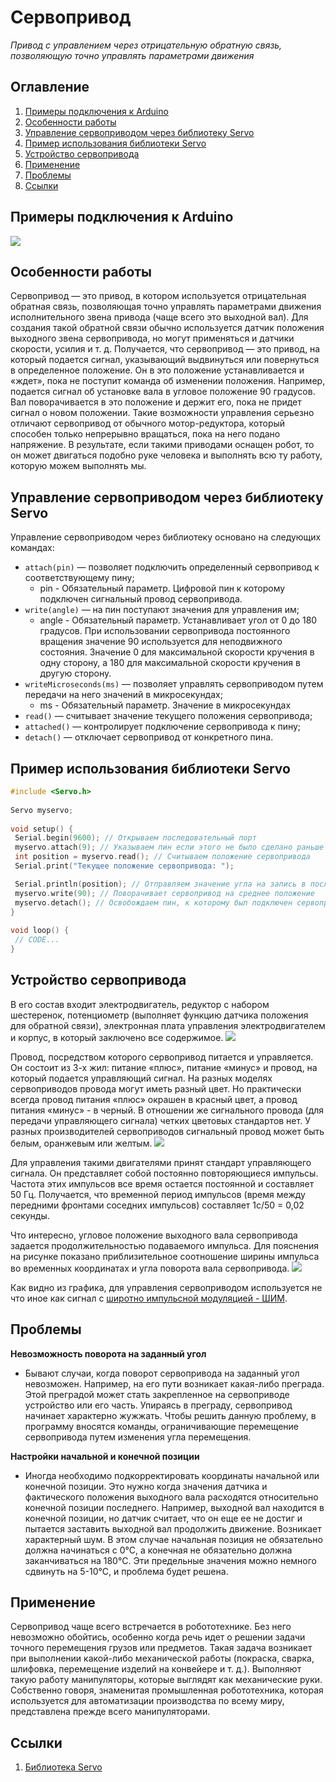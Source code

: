 # Сервопривод
*Привод с управлением через отрицательную обратную связь, позволяющую точно управлять параметрами движения*

## Оглавление
1. [Примеры подключения к Arduino](#connection-example)
1. [Особенности работы](#features)
2. [Управление сервоприводом через библиотеку Servo](#control)
3. [Пример использования библиотеки Servo](#example)
4. [Устройство сервопривода](#device)
5. [Применение](#application)
6. [Проблемы](#problems)
7. [Ссылки](#links)

<a name="connection-example"></a>
## Примеры подключения к Arduino

![](images/connection-servos.jpg) 

<a name="features"></a>
## Особенности работы
Сервопривод — это привод, в котором используется отрицательная обратная связь, позволяющая точно управлять параметрами движения исполнительного звена привода (чаще всего это выходной вал). Для создания такой обратной связи обычно используется датчик положения выходного звена сервопривода, но могут применяться и датчики скорости, усилия и т. д. Получается, что сервопривод — это привод, на который подается сигнал, указывающий выдвинуться или повернуться в определенное положение. Он в это положение устанавливается и «ждет», пока не поступит команда об изменении положения. Например, подается сигнал об установке вала в угловое положение 90 градусов. Вал поворачивается в это положение и держит его, пока не придет сигнал о новом положении. Такие возможности управления серьезно отличают сервопривод от обычного мотор-редуктора, который способен только непрерывно вращаться, пока на него подано напряжение. В результате, если такими приводами оснащен робот, то он может двигаться подобно руке человека и выполнять всю ту работу, которую можем выполнять мы.

<a name="control"></a>
## Управление сервоприводом через библиотеку Servo

Управление сервоприводом через библиотеку основано на следующих командах:
- ```attach(pin)``` — позволяет подключить определенный сервопривод к соответствующему пину;
  - pin - Обязательный параметр. Цифровой пин к которому подключен сигнальный провод сервопривода.
- ```write(angle)``` — на пин поступают значения для управления им;
  - angle - Обязательный параметр. Устанавливает угол от 0 до 180 градусов. При использовании сервопривода постоянного вращения значение 90 используется для неподвижного состояния. Значение 0 для максимальной скорости кручения в одну сторону, а 180 для максимальной скорости кручения в другую сторону.
- ```writeMicroseconds(ms)``` — позволяет управлять сервоприводом путем передачи на него значений в микросекундах; 
  - ms - Обязательный параметр. Значение в микросекундах
- ```read()``` — считывает значение текущего положения сервопривода;
- ```attached()``` — контролирует подключение сервопривода к пину;
- ```detach()``` — отключает сервопривод от конкретного пина.

<a name="features"></a>
## Пример использования библиотеки Servo

```c++
#include <Servo.h>
 
Servo myservo;
 
void setup() {
 Serial.begin(9600); // Открываем последовательный порт
 myservo.attach(9); // Указываем пин если этого не было сделано раньше
 int position = myservo.read(); // Считываем положение сервопривода
 Serial.print("Текущее положение сервопривода: ");

 Serial.println(position); // Отправляем значение угла на запись в последовательный порт
 myservo.write(90); // Поворачивает сервопривод на среднее положение
 myservo.detach(); // Освобождаем пин, к которому был подключен сервопривод
}
 
void loop() {
 // CODE...
}
```


<a name="device"></a>
## Устройство сервопривода
В его состав входит электродвигатель, редуктор с набором шестеренок, потенциометр (выполняет функцию датчика положения для обратной связи), электронная плата управления электродвигателем и корпус, в который заключено все содержимое. 
![](/images/servos.jpg)

Провод, посредством которого сервопривод питается и управляется. Он состоит из 3-х жил: питание «плюс», питание «минус» и провод, на который подается управляющий сигнал. На разных моделях сервоприводов провода могут иметь разный цвет. Но практически всегда провод питания «плюс» окрашен в красный цвет, а провод питания «минус» - в черный. В отношении же сигнального провода (для передачи управляющего сигнала) четких цветовых стандартов нет. У разных производителей сервоприводов сигнальный провод может быть белым, оранжевым или желтым.
![](/images/servos-wires.jpg)

Для управления такими двигателями принят стандарт управляющего сигнала. Он представляет собой постоянно повторяющиеся импульсы. Частота этих импульсов все время остается постоянной и составляет 50 Гц. Получается, что временной период импульсов (время между передними фронтами соседних импульсов) составляет 1с/50 = 0,02 секунды.

Что интересно, угловое положение выходного вала сервопривода задается продолжительностью подаваемого импульса. Для пояснения на рисунке показано приблизительное соотношение ширины импульса во временных координатах и угла поворота вала сервопривода. 
![](/images/servos-pwm.jpg)

Как видно из графика, для управления сервоприводом используется не что иное как сигнал с [широтно импульсной модуляцией - ШИМ](/PWM.md).



<a name="problems"></a>
## Проблемы

**Невозможность поворота на заданный угол**
- Бывают случаи, когда поворот сервопривода на заданный угол невозможен. Например, на его пути возникает какая-либо преграда. Этой преградой может стать закрепленное на сервоприводе устройство или его часть. Упираясь в преграду, сервопривод начинает характерно жужжать. Чтобы решить данную проблему, в программу вносятся команды, ограничивающие перемещение сервопривода путем изменения угла перемещения. 

**Настройки начальной и конечной позиции**
-  Иногда необходимо подкорректировать координаты начальной или конечной позиции. Это нужно когда значения датчика и фактического положения выходного вала расходятся относительно конечной позиции последнего. Например, выходной вал находится в конечной позиции, но датчик считает, что он еще ее не достиг и пытается заставить выходной вал продолжить движение. Возникает характерный шум. В этом случае начальная позиция не обязательно должна начинаться с 0°С, а конечная не обязательно должна заканчиваться на 180°C. Эти предельные значения можно немного сдвинуть на 5-10°C, и проблема будет решена.



<a name="application"></a>
## Применение
Сервопривод чаще всего встречается в робототехнике. Без него невозможно обойтись, особенно когда речь идет о решении задачи точного перемещения грузов или предметов. Такая задача возникает при выполнении какой-либо механической работы (покраска, сварка, шлифовка, перемещение изделий на конвейере и т.  д.). Выполняют такую работу манипуляторы, которые выглядят как механические руки. Собственно говоря, знаменитая промышленная робототехника, которая используется для автоматизации производства по всему миру, представлена прежде всего манипуляторами.


<a name="links"></a>
## Ссылки
1. [Библиотека Servo](https://www.arduino.cc/en/Reference/Servo)